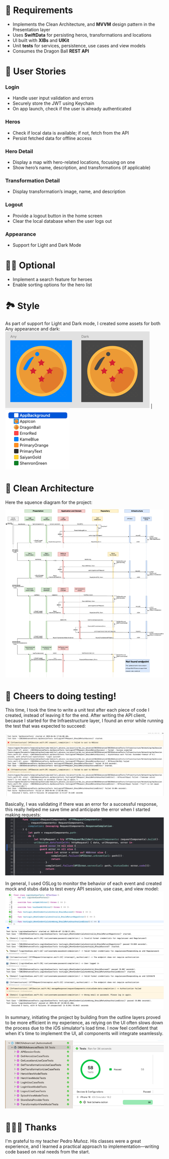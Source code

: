# 📝 Requirements
* 	Implements the Clean Architecture, and **MVVM** design pattern in the Presentation layer
* 	Uses **SwiftData** for persisting heros, transformations and locations
* 	UI built with **XIBs** and **UIKit**
* 	Unit **tests** for services, persistence, use cases and view models
* 	Consumes the Dragon Ball **REST API**


# 🐾 User Stories

### Login
* Handle user input validation and errors
* Securely store the JWT using Keychain
* On app launch, check if the user is already authenticated

### Heros
* Check if local data is available; if not, fetch from the API
* Persist fetched data for offline access

### Hero Detail
* Display a map with hero-related locations, focusing on one
* Show hero’s name, description, and transformations (if applicable)

### Transformation Detail
* Display transformation’s image, name, and description

### Logout
* Provide a logout button in the home screen
* Clear the local database when the user logs out

### Appearance
* Support for Light and Dark Mode

# 😮‍💨 Optional 
* Implement a search feature for heroes
* Enable sorting options for the hero list

# 🏞️ Style
As part of support for Light and Dark mode, I created some assets for both Any appearance and dark:
![](Images/appicon.png) | ![](Images/assets.png)

# 🧽 Clean Architecture

Here the squence diagram for the project:

![](Images/db_ios_advanced.drawio.png)

# 🍻 Cheers to doing testing!

This time, I took the time to write a unit test after each piece of code I created, instead of leaving it for the end. After writing the API client, because I started for the Infraestructure layer, I found an error while running the test that was expected to succeed:

![](Images/logger.png)

Basically, I was validating if there was an error for a successful response, this really helped me save time and anticipate the error when I started making requests:
![](Images/apiSessionFixed.png)

In general, I used OSLog to monitor the behavior of each event and created mock and stubs data to test every API session, use case, and view model:
![](Images/logger+testing.png)

In summary, initiating the project by building from the outline layers proved to be more efficient in my experience, as relying on the UI often slows down the process due to the iOS simulator's load time. I now feel confident that when it's time to implement the UI, all components will integrate seamlessly.

![](Images/coverage.png)

# 👨🏻‍🏫 Thanks
I'm grateful to my teacher Pedro Muñoz. His classes were a great experience, and I learned a practical approach to implementation—writing code based on real needs from the start.